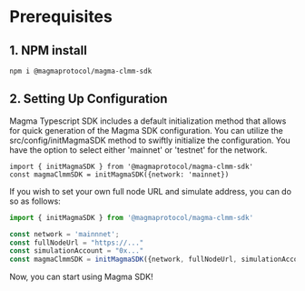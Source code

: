 # Prerequisites

## 1. NPM install

```shell
npm i @magmaprotocol/magma-clmm-sdk
```

## 2. Setting Up Configuration

Magma Typescript SDK includes a default initialization method that allows for quick generation of the Magma SDK configuration. You can utilize the src/config/initMagmaSDK method to swiftly initialize the configuration. You have the option to select either 'mainnet' or 'testnet' for the network.

```
import { initMagmaSDK } from '@magmaprotocol/magma-clmm-sdk'
const magmaClmmSDK = initMagmaSDK({network: 'mainnet})
```

If you wish to set your own full node URL and simulate address, you can do so as follows:

```typescript
import { initMagmaSDK } from '@magmaprotocol/magma-clmm-sdk'

const network = 'mainnnet';
const fullNodeUrl = "https://..."
const simulationAccount = "0x..."
const magmaClmmSDK = initMagmaSDK({network, fullNodeUrl, simulationAccount})
```

Now, you can start using Magma SDK!
